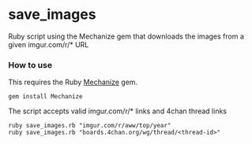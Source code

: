 # save_images
Ruby script using the Mechanize gem that downloads the images from a given imgur.com/r/* URL

### How to use
This requires the Ruby [Mechanize](https://github.com/sparklemotion/mechanize) gem.

```
gem install Mechanize
```

The script accepts valid imgur.com/r/* links and 4chan thread links

```
ruby save_images.rb "imgur.com/r/aww/top/year"
ruby save_images.rb "boards.4chan.org/wg/thread/<thread-id>"
```
